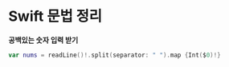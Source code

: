 # Swift 문법 정리
**공백있는 숫자 입력 받기**
```swift
var nums = readLine()!.split(separator: " ").map {Int($0)!}  
```
